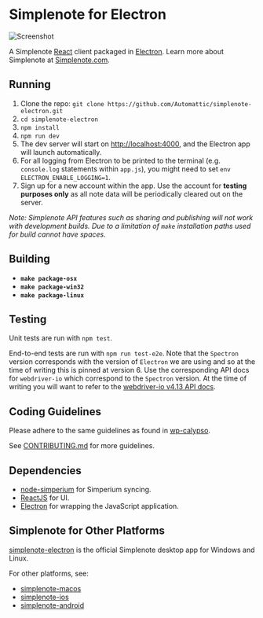 # Simplenote for Electron

![Screenshot](https://en-blog.files.wordpress.com/2018/09/screenshot-1.png)

A Simplenote [React](https://reactjs.org/) client packaged in [Electron](https://electronjs.org/). Learn more about Simplenote at [Simplenote.com](https://simplenote.com).

## Running

1. Clone the repo: `git clone https://github.com/Automattic/simplenote-electron.git`
2. `cd simplenote-electron`
3. `npm install`
4. `npm run dev`
5. The dev server will start on [http://localhost:4000](http://localhost:4000), and the Electron app will launch automatically.
6. For all logging from Electron to be printed to the terminal (e.g. `console.log` statements within `app.js`), you might need to set `env ELECTRON_ENABLE_LOGGING=1`.
7. Sign up for a new account within the app. Use the account for **testing purposes only** as all note data will be periodically cleared out on the server.

_Note: Simplenote API features such as sharing and publishing will not work with development builds. Due to a limitation of `make` installation paths used for build cannot have spaces._

## Building

- **`make package-osx`**
- **`make package-win32`**
- **`make package-linux`**

## Testing

Unit tests are run with `npm test`.

End-to-end tests are run with `npm run test-e2e`.
Note that the `Spectron` version corresponds with the version of `Electron` we are using and so at the time of writing this is pinned at version 6.
Use the corresponding API docs for `webdriver-io` which correspond to the `Spectron` version.
At the time of writing you will want to refer to the [webdriver-io v4.13 API docs](http://v4.webdriver.io/v4.13/api.html).

## Coding Guidelines

Please adhere to the same guidelines as found in [wp-calypso](https://github.com/Automattic/wp-calypso/blob/master/docs/coding-guidelines.md).

See <a href="./CONTRIBUTING.md">CONTRIBUTING.md</a> for more guidelines.

## Dependencies

- [node-simperium](https://github.com/Simperium/node-simperium) for Simperium syncing.
- [ReactJS](https://reactjs.org/) for UI.
- [Electron](https://electronjs.org/) for wrapping the JavaScript application.

## Simplenote for Other Platforms

[simplenote-electron](https://github.com/Automattic/simplenote-electron) is the official Simplenote desktop app for Windows and Linux.

For other platforms, see:

- [simplenote-macos](https://github.com/Automattic/simplenote-macos)
- [simplenote-ios](https://github.com/Automattic/simplenote-ios)
- [simplenote-android](https://github.com/Automattic/simplenote-android)
